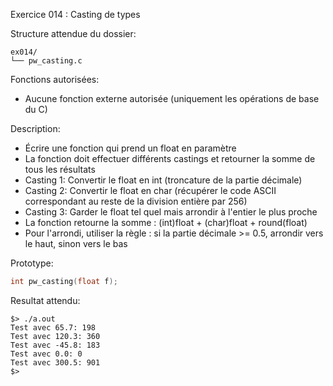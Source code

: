 Exercice 014 : Casting de types

Structure attendue du dossier:

```
ex014/
└── pw_casting.c
```

Fonctions autorisées:

- Aucune fonction externe autorisée (uniquement les opérations de base du C)

Description:

- Écrire une fonction qui prend un float en paramètre
- La fonction doit effectuer différents castings et retourner la somme de tous les résultats
- Casting 1: Convertir le float en int (troncature de la partie décimale)
- Casting 2: Convertir le float en char (récupérer le code ASCII correspondant au reste de la division entière par 256)
- Casting 3: Garder le float tel quel mais arrondir à l'entier le plus proche
- La fonction retourne la somme : (int)float + (char)float + round(float)
- Pour l'arrondi, utiliser la règle : si la partie décimale >= 0.5, arrondir vers le haut, sinon vers le bas

Prototype:

```c
int pw_casting(float f);
```

Resultat attendu:

```
$> ./a.out
Test avec 65.7: 198
Test avec 120.3: 360
Test avec -45.8: 183
Test avec 0.0: 0
Test avec 300.5: 901
$>
```
